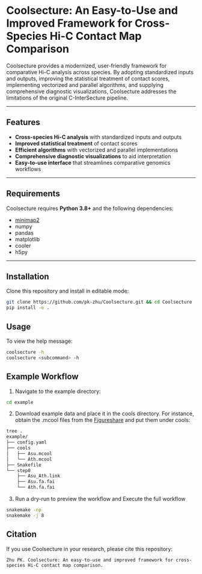 # Coolsecture: An Easy-to-Use and Improved Framework for Cross-Species Hi-C Contact Map Comparison

Coolsecture provides a modernized, user-friendly framework for comparative Hi-C analysis across species. By adopting standardized inputs and outputs, improving the statistical treatment of contact scores, implementing vectorized and parallel algorithms, and supplying comprehensive diagnostic visualizations, Coolsecture addresses the limitations of the original C-InterSecture pipeline.

---

## Features
- **Cross-species Hi-C analysis** with standardized inputs and outputs  
- **Improved statistical treatment** of contact scores  
- **Efficient algorithms** with vectorized and parallel implementations  
- **Comprehensive diagnostic visualizations** to aid interpretation  
- **Easy-to-use interface** that streamlines comparative genomics workflows  

---

## Requirements

Coolsecture requires **Python 3.8+** and the following dependencies:

- [minimap2](https://github.com/lh3/minimap2)  
- numpy  
- pandas  
- matplotlib  
- cooler  
- h5py  

---

## Installation

Clone this repository and install in editable mode:

```bash
git clone https://github.com/pk-zhu/Coolsecture.git && cd Coolsecture
pip install -e .
```
## Usage

To view the help message:

```bash
coolsecture -h
coolsecture <subcommand> -h
```
## Example Workflow

1. Navigate to the example directory:

```bash
cd example
```

2. Download example data and place it in the cools directory. For instance, obtain the .mcool files from the [Figureshare](https://github.com/pk-zhu/Coolsecture) and put them under cools:

```bash
tree .
example/
├── config.yaml
├── cools
│   ├── Asu.mcool
│   └── Ath.mcool
├── Snakefile
└── step0
    ├── Asu_Ath.link
    ├── Asu.fa.fai
    └── Ath.fa.fai
```

3. Run a dry-run to preview the workflow and Execute the full workflow

```bash
snakemake -np
snakemake -j 8
```

## Citation

If you use Coolsecture in your research, please cite this repository:
```
Zhu PK. Coolsecture: An easy-to-use and improved framework for cross-species Hi-C contact map comparison.
```
